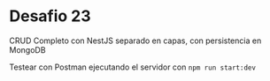 # Desafio 23

CRUD Completo con NestJS separado en capas, con persistencia en MongoDB <br/>

Testear con Postman ejecutando el servidor con `npm run start:dev`
